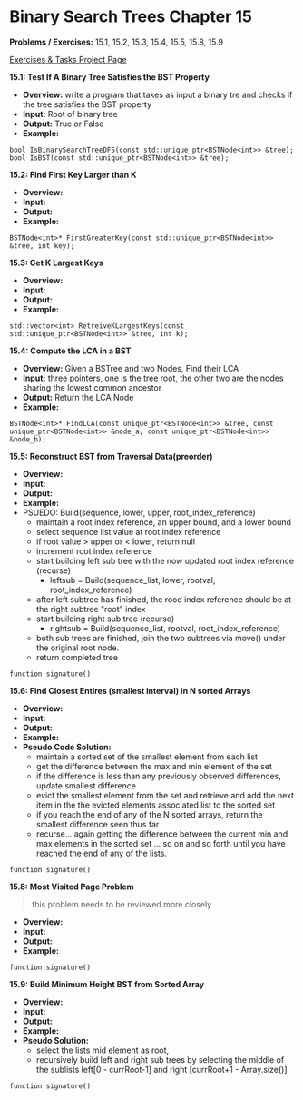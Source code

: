 # Binary Search Trees Chapter 15 #

**Problems / Exercises:** 15.1, 15.2, 15.3, 15.4, 15.5, 15.8, 15.9

[Exercises & Tasks Project Page](https://github.com/JumpinJimmy/Algs-and-DataStructure-Implementations/projects/1)

**15.1: Test If A Binary Tree Satisfies the BST Property**
*   **Overview:** write a program that takes as input a binary tre and checks if the tree satisfies the BST property
*   **Input:** Root of binary tree  
*   **Output:** True or False
*   **Example:**

`bool IsBinarySearchTreeDFS(const std::unique_ptr<BSTNode<int>> &tree);`
`bool IsBST(const std::unique_ptr<BSTNode<int>> &tree);`


**15.2: Find First Key Larger than K**
*   **Overview:**
*   **Input:**
*   **Output:**
*   **Example:**

`BSTNode<int>* FirstGreaterKey(const std::unique_ptr<BSTNode<int>> &tree, int key);`


**15.3: Get K Largest Keys**
*   **Overview:**
*   **Input:**
*   **Output:**
*   **Example:**

`std::vector<int> RetreiveKLargestKeys(const std::unique_ptr<BSTNode<int>> &tree, int k);`


**15.4: Compute the LCA in a BST**
*   **Overview:** Given a BSTree and two Nodes, Find their LCA
*   **Input:** three pointers, one is the tree root, the other two are the nodes sharing the lowest common ancestor
*   **Output:** Return the LCA Node
*   **Example:**

`BSTNode<int>* FindLCA(const unique_ptr<BSTNode<int>> &tree, const unique_ptr<BSTNode<int>> &node_a, const unique_ptr<BSTNode<int>> &node_b);`


**15.5: Reconstruct BST from Traversal Data(preorder)**
*   **Overview:** 
*   **Input:**
*   **Output:**
*   **Example:**
*   PSUEDO: Build(sequence, lower, upper, root_index_reference)
    *   maintain a root index reference, an upper bound, and a lower bound
    *   select sequence list value at root index reference 
    *   if root value > upper or < lower, return null
    *   increment root index reference
    *   start building left sub tree with the now updated root index reference (recurse)
        *   leftsub = Build(sequence_list, lower, rootval, root_index_reference)
    *   after left subtree has finished, the rood index reference should be at the right subtree "root" index
    *   start building right sub tree (recurse)
        *   rightsub = Build(sequence_list, rootval, root_index_reference)
    *   both sub trees are finished, join the two subtrees via move() under the original root node.
    *   return completed tree

`function signature()`


**15.6: Find Closest Entires (smallest interval) in N sorted Arrays**
*   **Overview:**
*   **Input:**
*   **Output:**
*   **Example:**
*   **Pseudo Code Solution:**
    *   maintain a sorted set of the smallest element from each list
    *   get the difference between the max and min element of the set
    *   if the difference is less than any previously observed differences, update smallest difference 
    *   evict the smallest element from the set and retrieve and add  the next item in the the evicted elements associated list to the sorted set
    *   if you reach the end of any of the N sorted arrays, return the smallest difference seen thus far
    *   recurse... again getting the difference between the current min and max elements in the sorted set ... so on and so forth until you have reached the end of any of the lists. 

`function signature()`

**15.8: Most Visited Page Problem** 
>this problem needs to be reviewed more closely

*   **Overview:**
*   **Input:**
*   **Output:**
*   **Example:**

`function signature()`


**15.9: Build Minimum Height BST from Sorted Array**
*   **Overview:**
*   **Input:**
*   **Output:**
*   **Example:**
*   **Pseudo Solution:**
    *    select the lists mid element as root, 
    *    recursively build left and right sub trees by selecting the middle of the sublists left[0 - currRoot-1] and right [currRoot+1 - Array.size()]

`function signature()`

